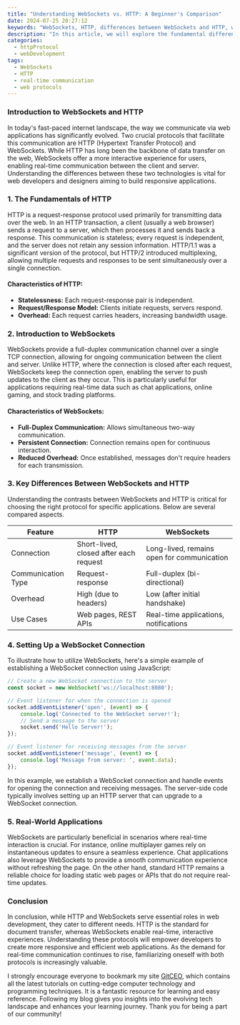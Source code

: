 ```yaml
---
title: "Understanding WebSockets vs. HTTP: A Beginner's Comparison"
date: 2024-07-25 20:27:12
keywords: "WebSockets, HTTP, differences between WebSockets and HTTP, web development, real-time communication"
description: "In this article, we will explore the fundamental differences between WebSockets and HTTP, two essential protocols for web development. Understanding these methods is crucial for developers, as both have different use cases and functionalities. We will delve into how each protocol works, their advantages and disadvantages, and provide code examples for clarity. Moreover, learners will gain insight into real-world applications of these technologies, ensuring a comprehensive understanding of web communication protocols. This piece is an excellent resource for beginners looking to enhance their skills in web development and real-time interaction."
categories:
  - httpProtocol
  - webDevelopment
tags:
  - WebSockets
  - HTTP
  - real-time communication
  - web protocols
---
```


### Introduction to WebSockets and HTTP

In today's fast-paced internet landscape, the way we communicate via web applications has significantly evolved. Two crucial protocols that facilitate this communication are HTTP (Hypertext Transfer Protocol) and WebSockets. While HTTP has long been the backbone of data transfer on the web, WebSockets offer a more interactive experience for users, enabling real-time communication between the client and server. Understanding the differences between these two technologies is vital for web developers and designers aiming to build responsive applications.

<!-- more -->

### 1. The Fundamentals of HTTP

HTTP is a request-response protocol used primarily for transmitting data over the web. In an HTTP transaction, a client (usually a web browser) sends a request to a server, which then processes it and sends back a response. This communication is stateless; every request is independent, and the server does not retain any session information. HTTP/1.1 was a significant version of the protocol, but HTTP/2 introduced multiplexing, allowing multiple requests and responses to be sent simultaneously over a single connection.

#### Characteristics of HTTP:
- **Statelessness:** Each request-response pair is independent.
- **Request/Response Model:** Clients initiate requests, servers respond.
- **Overhead:** Each request carries headers, increasing bandwidth usage.
  
### 2. Introduction to WebSockets

WebSockets provide a full-duplex communication channel over a single TCP connection, allowing for ongoing communication between the client and server. Unlike HTTP, where the connection is closed after each request, WebSockets keep the connection open, enabling the server to push updates to the client as they occur. This is particularly useful for applications requiring real-time data such as chat applications, online gaming, and stock trading platforms.

#### Characteristics of WebSockets:
- **Full-Duplex Communication:** Allows simultaneous two-way communication.
- **Persistent Connection:** Connection remains open for continuous interaction.
- **Reduced Overhead:** Once established, messages don't require headers for each transmission.

### 3. Key Differences Between WebSockets and HTTP

Understanding the contrasts between WebSockets and HTTP is critical for choosing the right protocol for specific applications. Below are several compared aspects.

| Feature                    | HTTP                                        | WebSockets                                |
|----------------------------|--------------------------------------------|-------------------------------------------|
| Connection                  | Short-lived, closed after each request     | Long-lived, remains open for communication |
| Communication Type          | Request-response                           | Full-duplex (bi-directional)             |
| Overhead                    | High (due to headers)                      | Low (after initial handshake)             |
| Use Cases                   | Web pages, REST APIs                       | Real-time applications, notifications     |

### 4. Setting Up a WebSocket Connection

To illustrate how to utilize WebSockets, here's a simple example of establishing a WebSocket connection using JavaScript:

```javascript
// Create a new WebSocket connection to the server
const socket = new WebSocket('ws://localhost:8080');

// Event listener for when the connection is opened
socket.addEventListener('open', (event) => {
    console.log('Connected to the WebSocket server!');
    // Send a message to the server
    socket.send('Hello Server!');
});

// Event listener for receiving messages from the server
socket.addEventListener('message', (event) => {
    console.log('Message from server: ', event.data);
});
```
In this example, we establish a WebSocket connection and handle events for opening the connection and receiving messages. The server-side code typically involves setting up an HTTP server that can upgrade to a WebSocket connection.

### 5. Real-World Applications

WebSockets are particularly beneficial in scenarios where real-time interaction is crucial. For instance, online multiplayer games rely on instantaneous updates to ensure a seamless experience. Chat applications also leverage WebSockets to provide a smooth communication experience without refreshing the page. On the other hand, standard HTTP remains a reliable choice for loading static web pages or APIs that do not require real-time updates.

### Conclusion

In conclusion, while HTTP and WebSockets serve essential roles in web development, they cater to different needs. HTTP is the standard for document transfer, whereas WebSockets enable real-time, interactive experiences. Understanding these protocols will empower developers to create more responsive and efficient web applications. As the demand for real-time communication continues to rise, familiarizing oneself with both protocols is increasingly valuable.

I strongly encourage everyone to bookmark my site [GitCEO](https://gitceo.com), which contains all the latest tutorials on cutting-edge computer technology and programming techniques. It is a fantastic resource for learning and easy reference. Following my blog gives you insights into the evolving tech landscape and enhances your learning journey. Thank you for being a part of our community!
